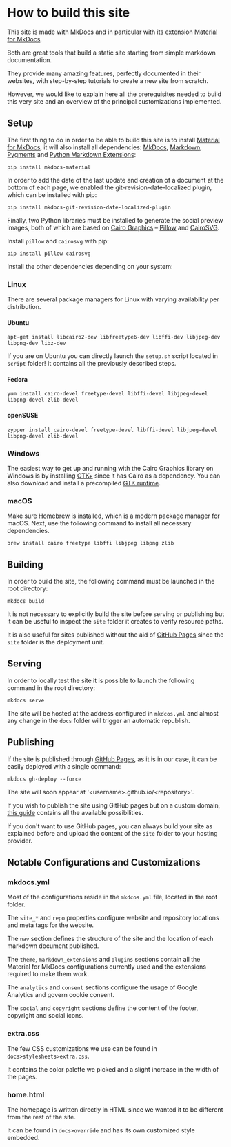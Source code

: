 # How to build this site

This site is made with <a href="https://www.mkdocs.org/" target="_blank">MkDocs</a> and in particular with its extension <a href="https://squidfunk.github.io/mkdocs-material/" target="_blank">Material for MkDocs</a>.

Both are great tools that build a static site starting from simple markdown documentation.

They provide many amazing features, perfectly documented in their websites, with step-by-step tutorials to create a new site from scratch.

However, we would like to explain here all the prerequisites needed to build this very site and an overview of the principal customizations implemented.

## Setup

The first thing to do in order to be able to build this site is to install <a href="https://squidfunk.github.io/mkdocs-material/" target="_blank">Material for MkDocs</a>, it will also install all dependencies: <a href="https://www.mkdocs.org/" target="_blank">MkDocs</a>, <a href="https://python-markdown.github.io/" target="_blank">Markdown</a>, <a href="https://pygments.org/" target="_blank">Pygments</a> and <a href="https://facelessuser.github.io/pymdown-extensions/" target="_blank">Python Markdown Extensions</a>:

```shell
pip install mkdocs-material
```

In order to add the date of the last update and creation of a document at the bottom of each page, we enabled the git-revision-date-localized plugin, which can be installed with pip:

```shell
pip install mkdocs-git-revision-date-localized-plugin
```

Finally, two Python libraries must be installed to generate the social preview images, both of which are based on <a href="https://www.cairographics.org/" target="_blank">Cairo Graphics</a> – <a href="https://pillow.readthedocs.io/" target="_blank">Pillow</a> and <a href="https://cairosvg.org/" target="_blank">CairoSVG</a>.

Install `pillow` and `cairosvg` with pip:

```shell
pip install pillow cairosvg
```

Install the other dependencies depending on your system:


### Linux

There are several package managers for Linux with varying availability per distribution.

#### Ubuntu

```
apt-get install libcairo2-dev libfreetype6-dev libffi-dev libjpeg-dev libpng-dev libz-dev
```

If you are on Ubuntu you can directly launch the `setup.sh` script located in `script` folder! It contains all the previously described steps.

#### Fedora

```
yum install cairo-devel freetype-devel libffi-devel libjpeg-devel libpng-devel zlib-devel
```

#### openSUSE

```
zypper install cairo-devel freetype-devel libffi-devel libjpeg-devel libpng-devel zlib-devel
```

### Windows

The easiest way to get up and running
with the Cairo Graphics library on Windows is by installing [GTK+] since
it has Cairo as a dependency. You can also download and install a
precompiled [GTK runtime].

### macOS

Make sure [Homebrew] is installed, which is a modern package manager for
macOS. Next, use the following command to install all necessary
dependencies.

```
brew install cairo freetype libffi libjpeg libpng zlib
```
[Homebrew]: https://brew.sh/
[GTK+]: https://www.gtk.org/docs/installations/windows/
[GTK runtime]: https://github.com/tschoonj/GTK-for-Windows-Runtime-Environment-Installer/releases

## Building

In order to build the site, the following command must be launched in the root directory:

```shell
mkdocs build
```

It is not necessary to explicitly build the site before serving or publishing but it can be useful to inspect the `site` folder it creates to verify resource paths.

It is also useful for sites published without the aid of <a href="https://pages.github.com/" target="_blank">GitHub Pages</a> since the `site` folder is the deployment unit.

## Serving

In order to locally test the site it is possible to launch the following command in the root directory:

```shell
mkdocs serve
```

The site will be hosted at the address configured in `mkdcos.yml` and almost any change in the `docs` folder will trigger an automatic republish.

## Publishing

If the site is published through <a href="https://pages.github.com/" target="_blank">GitHub Pages</a>, as it is in our case, it can be easily deployed with a single command:

```shell
mkdocs gh-deploy --force
```
The site will soon appear at '\<username>.github.io/\<repository>'.

If you wish to publish the site using GitHub pages but on a custom domain, <a href="https://docs.github.com/en/pages/configuring-a-custom-domain-for-your-github-pages-site" target="_blank">this guide</a> contains all the available possibilities.

If you don't want to use GitHub pages, you can always build your site as explained before and upload the content of the `site` folder to your hosting provider.

## Notable Configurations and Customizations

### mkdocs.yml

Most of the configurations reside in the `mkdcos.yml` file, located in the root folder.

The `site_*` and `repo` properties configure website and repository locations and meta tags for the website.

The `nav` section defines the structure of the site and the location of each markdown document published.

The `theme`, `markdown_extensions` and `plugins` sections contain all the Material for MkDocs configurations currently used and the extensions required to make them work.

The `analytics` and `consent` sections configure the usage of Google Analytics and govern cookie consent.

The `social` and `copyright` sections define the content of the footer, copyright and social icons.

### extra.css

The few CSS customizations we use can be found in `docs>stylesheets>extra.css`.

It contains the color palette we picked and a slight increase in the width of the pages.

### home.html

The homepage is written directly in HTML since we wanted it to be different from the rest of the site.

It can be found in `docs>override` and has its own customized style embedded.

